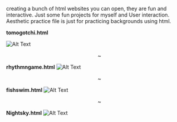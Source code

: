 creating a bunch of html websites you can open, they are fun and interactive. Just some fun projects for myself and User interaction. Aesthetic practice file is just for practicing backgrounds using html.


**tomogotchi.html**

![Alt Text](https://github.com/user-attachments/assets/35076ec5-450b-4dbe-ae0e-ab6734c4c51f)

<p align="center">~</p>

**rhythmngame.html**
![Alt Text](https://github.com/user-attachments/assets/7ad5e87c-ebee-45e5-adcf-c7ad9c8a7355)

<p align="center">~</p>

**fishswim.html**
![Alt Text](https://github.com/user-attachments/assets/1228a263-cc3d-4f43-9dbd-7892aaabe1d1)

<p align="center">~</p>

**Nightsky.html**
![Alt Text](https://github.com/user-attachments/assets/22446fab-c51e-47a6-b0ce-a4c34a338a4f)




